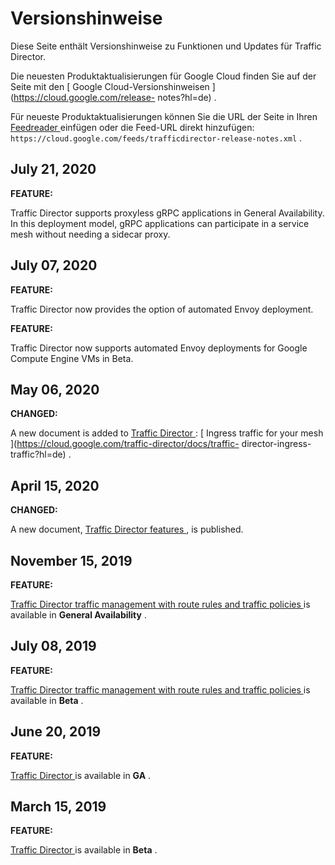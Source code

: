 #  Versionshinweise

Diese Seite enthält Versionshinweise zu Funktionen und Updates für Traffic
Director.

Die neuesten Produktaktualisierungen für Google Cloud finden Sie auf der Seite
mit den [ Google Cloud-Versionshinweisen ](https://cloud.google.com/release-
notes?hl=de) .

Für neueste Produktaktualisierungen können Sie die URL der Seite in Ihren [
Feedreader ](https://wikipedia.org/wiki/Comparison_of_feed_aggregators)
einfügen oder die Feed-URL direkt hinzufügen: `
https://cloud.google.com/feeds/trafficdirector-release-notes.xml ` .

##  July 21, 2020

**FEATURE:**

Traffic Director supports proxyless gRPC applications in General Availability.
In this deployment model, gRPC applications can participate in a service mesh
without needing a sidecar proxy.

##  July 07, 2020

**FEATURE:**

Traffic Director now provides the option of automated Envoy deployment.

**FEATURE:**

Traffic Director now supports automated Envoy deployments for Google Compute
Engine VMs in Beta.

##  May 06, 2020

**CHANGED:**

A new document is added to [ Traffic Director
](https://cloud.google.com/traffic-director/docs?hl=de) : [ Ingress traffic
for your mesh ](https://cloud.google.com/traffic-director/docs/traffic-
director-ingress-traffic?hl=de) .

##  April 15, 2020

**CHANGED:**

A new document, [ Traffic Director features
](https://cloud.google.com/traffic-director/docs/features?hl=de) , is
published.

##  November 15, 2019

**FEATURE:**

[ Traffic Director traffic management with route rules and traffic policies
](https://cloud.google.com/traffic-director/docs/traffic-control?hl=de) is
available in **General Availability** .

##  July 08, 2019

**FEATURE:**

[ Traffic Director traffic management with route rules and traffic policies
](https://cloud.google.com/traffic-director/docs/traffic-control?hl=de) is
available in **Beta** .

##  June 20, 2019

**FEATURE:**

[ Traffic Director ](https://cloud.google.com/traffic-director/docs?hl=de) is
available in **GA** .

##  March 15, 2019

**FEATURE:**

[ Traffic Director ](https://cloud.google.com/traffic-director/docs?hl=de) is
available in **Beta** .

